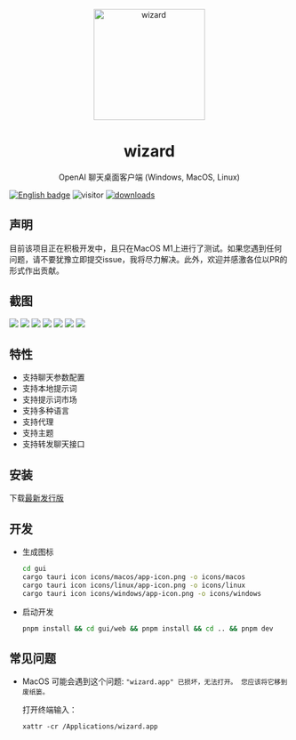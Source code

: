 <p align="center">
  <img width="200" src="./assets/logo.png" alt="wizard">
  <h1 align="center">wizard</h1>
  <p align="center">OpenAI 聊天桌面客户端 (Windows, MacOS, Linux)</p>
</p>

[![English badge](https://img.shields.io/badge/%E8%8B%B1%E6%96%87-English-blue)](./README.md)
![visitor](https://visitor-badge.glitch.me/badge?page_id=lisiur.wizard)
[![downloads](https://img.shields.io/github/downloads/lisiur/wizard/total.svg?style=flat-square)](https://github.com/lisiur/wizard/releases)

## 声明

目前该项目正在积极开发中，且只在MacOS M1上进行了测试。如果您遇到任何问题，请不要犹豫立即提交issue，我将尽力解决。此外，欢迎并感激各位以PR的形式作出贡献。

## 截图

![](./assets/live.gif)
![](./assets/chat.jpeg)
![](./assets/chat-config.jpeg)
![](./assets/prompt.jpeg)
![](./assets/prompt-market.jpeg)
![](./assets/prompt-market2.jpeg)
![](./assets/settings.jpeg)

## 特性

- 支持聊天参数配置
- 支持本地提示词
- 支持提示词市场
- 支持多种语言
- 支持代理
- 支持主题
- 支持转发聊天接口

## 安装

下载[最新发行版](https://github.com/lisiur/wizard/releases)

## 开发

- 生成图标

    ```bash
    cd gui
    cargo tauri icon icons/macos/app-icon.png -o icons/macos
    cargo tauri icon icons/linux/app-icon.png -o icons/linux
    cargo tauri icon icons/windows/app-icon.png -o icons/windows
    ```
- 启动开发
    ```bash
    pnpm install && cd gui/web && pnpm install && cd .. && pnpm dev
    ```

## 常见问题

-  MacOS 可能会遇到这个问题: `"wizard.app" 已损坏，无法打开。 您应该将它移到废纸篓。`

    打开终端输入：

    ```shell
    xattr -cr /Applications/wizard.app
    ```

